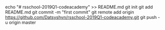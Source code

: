 echo "# rsschool-2019Q1-codeacademy" >> README.md
git init
git add README.md
git commit -m "first commit"
git remote add origin https://github.com/Datsyshyn/rsschool-2019Q1-codeacademy.git
git push -u origin master
